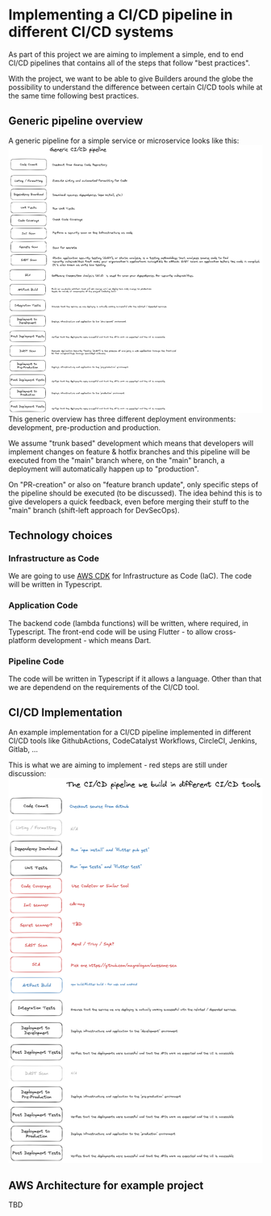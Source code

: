 # Implementing a CI/CD pipeline in different CI/CD systems
As part of this project we are aiming to implement a simple, end to end CI/CD pipelines that contains all of the steps that follow "best practices".

With the project, we want to be able to give Builders around the globe the possibility to understand the difference between certain CI/CD tools while at the same time following best practices.
## Generic pipeline overview

A generic pipeline for a simple service or microservice looks like this:
![Generic CI/CD pipeline](docs/diagrams/generic_pipeline.png)
This generic overview has three different deployment environments: development, pre-production and production.

We assume "trunk based" development which means that developers will implement changes on feature & hotfix branches and this pipeline will be executed from the "main" branch where, on the "main" branch, a deployment will automatically happen up to "production".

On "PR-creation" or also on "feature branch update", only specific steps of the pipeline should be executed (to be discussed).
The idea behind this is to give developers a quick feedback, even before merging their stuff to the "main" branch (shift-left approach for DevSecOps).

## Technology choices
### Infrastructure as Code
We are going to use [AWS CDK](https://aws.amazon.com/cdk/) for Infrastructure as Code (IaC). The code will be written in Typescript.
### Application Code
The backend code (lambda functions) will be written, where required, in Typescript.
The front-end code will be using Flutter - to allow cross-platform development - which means Dart.

### Pipeline Code
The code will be written in Typescript if it allows a language.
Other than that we are dependend on the requirements of the CI/CD tool.

## CI/CD Implementation
An example implementation for a CI/CD pipeline implemented in different CI/CD tools like GithubActions, CodeCatalyst Workflows, CircleCI, Jenkins, Gitlab, ...

This is what we are aiming to implement - red steps are still under discussion:
![Implementation pipeline](docs/diagrams/cicd_pipeline.png)

## AWS Architecture for example project

TBD